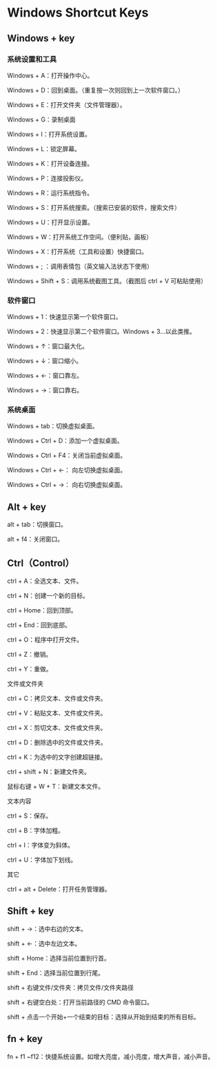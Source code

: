 # Windows Shortcut Keys

## Windows + key

### 系统设置和工具

Windows + A：打开操作中心。

Windows + D：回到桌面。（重复按一次则回到上一次软件窗口。）

Windows + E：打开文件夹（文件管理器）。

Windows + G：录制桌面

Windows + I：打开系统设置。

Windows + L：锁定屏幕。

Windows + K：打开设备连接。

Windows + P：连接投影仪。

Windows + R：运行系统指令。

Windows + S：打开系统搜索。（搜索已安装的软件，搜索文件）

Windows + U：打开显示设置。

Windows + W：打开系统工作空间。（便利贴，画板）

Windows + X：打开系统（工具和设置）快捷窗口。

Windows + ; ：调用表情包（英文输入法状态下使用）

Windows + Shift + S：调用系统截图工具。（截图后 ctrl + V 可粘贴使用）

### 软件窗口

Windows + 1：快速显示第一个软件窗口。

Windows + 2：快速显示第二个软件窗口。Windows + 3...以此类推。

Windows + ↑：窗口最大化。

Windows + ↓：窗口缩小。

Windows + ←：窗口靠左。

Windows + →：窗口靠右。

### 系统桌面

Windows + tab：切换虚拟桌面。

Windows + Ctrl + D：添加一个虚拟桌面。

Windows + Ctrl + F4：关闭当前虚拟桌面。

Windows + Ctrl + ←： 向左切换虚拟桌面。

Windows + Ctrl + →： 向右切换虚拟桌面。

## Alt + key

alt + tab：切换窗口。

alt + f4：关闭窗口。

## Ctrl（Control）

ctrl + A：全选文本、文件。

ctrl + N：创建一个新的目标。

ctrl + Home：回到顶部。

ctrl + End：回到底部。

ctrl + O：程序中打开文件。

ctrl + Z：撤销。

ctrl + Y：重做。

文件或文件夹

ctrl + C：拷贝文本、文件或文件夹。

ctrl + V：粘贴文本、文件或文件夹。

ctrl + X：剪切文本、文件或文件夹。

ctrl + D：删除选中的文件或文件夹。

ctrl + K：为选中的文字创建超链接。

ctrl + shift + N：新建文件夹。

鼠标右键 + W + T：新建文本文件。

文本内容

ctrl + S：保存。

ctrl + B：字体加粗。

ctrl + I：字体变为斜体。

ctrl + U：字体加下划线。

其它

ctrl + alt + Delete：打开任务管理器。

## Shift + key

shift + →：选中右边的文本。

shift + ←：选中左边文本。

shift + Home：选择当前位置到行首。

shift + End：选择当前位置到行尾。

shift + 右键文件/文件夹：拷贝文件/文件夹路径

shift + 右键空白处：打开当前路径的 CMD 命令窗口。

shift + 点击一个开始+一个结束的目标：选择从开始到结束的所有目标。

## fn + key

fn + f1 ~f12：快捷系统设置。如增大亮度，减小亮度，增大声音，减小声音。